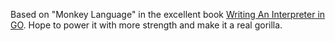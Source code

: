 Based on "Monkey Language" in the excellent book [Writing An Interpreter in GO](https://interpreterbook.com/). 
Hope to power it with more strength and make it a real gorilla.
